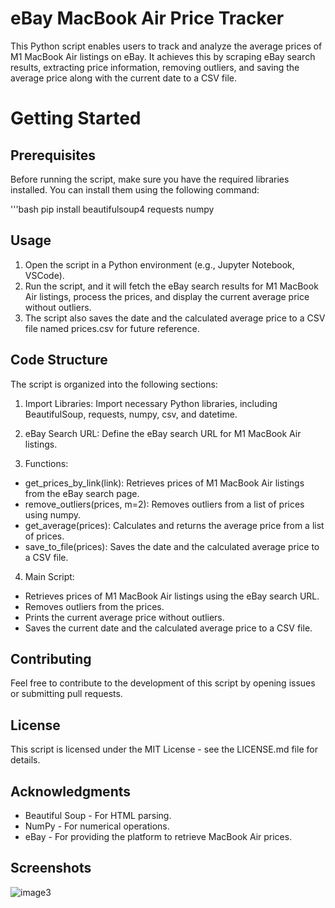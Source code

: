 #  eBay MacBook Air Price Tracker

This Python script enables users to track and analyze the average prices of M1 MacBook Air listings on eBay. It achieves this by scraping eBay search results, extracting price information, removing outliers, and saving the average price along with the current date to a CSV file.

# Getting Started

## Prerequisites
Before running the script, make sure you have the required libraries installed. You can install them using the following command:

'''bash
pip install beautifulsoup4 requests numpy

## Usage
1. Open the script in a Python environment (e.g., Jupyter Notebook, VSCode).
2. Run the script, and it will fetch the eBay search results for M1 MacBook Air listings, process the prices, and display the current average price without outliers.
3. The script also saves the date and the calculated average price to a CSV file named prices.csv for future reference.

## Code Structure

The script is organized into the following sections:

1. Import Libraries: Import necessary Python libraries, including BeautifulSoup, requests, numpy, csv, and datetime.

2. eBay Search URL: Define the eBay search URL for M1 MacBook Air listings.

3. Functions:

  - get_prices_by_link(link): Retrieves prices of M1 MacBook Air listings from the eBay search page.
  - remove_outliers(prices, m=2): Removes outliers from a list of prices using numpy.
  - get_average(prices): Calculates and returns the average price from a list of prices.
  - save_to_file(prices): Saves the date and the calculated average price to a CSV file.
  
4. Main Script:

  - Retrieves prices of M1 MacBook Air listings using the eBay search URL.
  - Removes outliers from the prices.
  - Prints the current average price without outliers.
  - Saves the current date and the calculated average price to a CSV file.

## Contributing
Feel free to contribute to the development of this script by opening issues or submitting pull requests.

## License
This script is licensed under the MIT License - see the LICENSE.md file for details.

## Acknowledgments
  - Beautiful Soup - For HTML parsing.
  - NumPy - For numerical operations.
  - eBay - For providing the platform to retrieve MacBook Air prices.

## Screenshots

![image3](https://github.com/allysonpereira/ebay_price_tracker/assets/113621581/7e4fc00f-e95d-4cf5-b0a9-4eee2a78b4c9)
